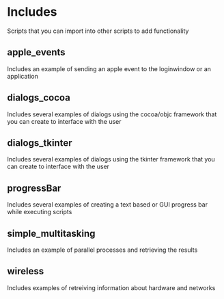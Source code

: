 # Includes
Scripts that you can import into other scripts to add functionality

## apple_events
Includes an example of sending an apple event to the loginwindow or an application

## dialogs_cocoa
Includes several examples of dialogs using the cocoa/objc framework that you can create to interface with the user

## dialogs_tkinter
Includes several examples of dialogs using the tkinter framework that you can create to interface with the user

## progressBar
Includes several examples of creating a text based or GUI progress bar while executing scripts

## simple_multitasking
Includes an example of parallel processes and retrieving the results

## wireless
Includes examples of retreiving information about hardware and networks
